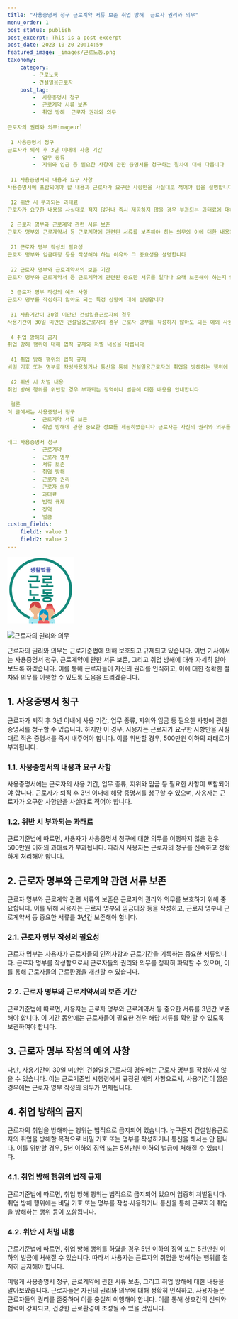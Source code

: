 ```yaml
---
title: "사용증명서 청구 근로계약 서류 보존 취업 방해  근로자 권리와 의무"
menu_order: 1
post_status: publish
post_excerpt: This is a post excerpt
post_date: 2023-10-20 20:14:59
featured_image: _images/근로노동.png
taxonomy:
    category:
        - 근로노동
        - 건설일용근로자
    post_tag:
        -  사용증명서 청구
        -  근로계약 서류 보존
        -  취업 방해  근로자 권리와 의무

근로자의 권리와 의무imageurl

 1 사용증명서 청구
근로자가 퇴직 후 3년 이내에 사용 기간
        -  업무 종류
        -  지위와 임금 등 필요한 사항에 관한 증명서를 청구하는 절차에 대해 다룹니다

 11 사용증명서의 내용과 요구 사항
사용증명서에 포함되어야 할 내용과 근로자가 요구한 사항만을 사실대로 적어야 함을 설명합니다

 12 위반 시 부과되는 과태료
근로자가 요구한 내용을 사실대로 적지 않거나 즉시 제공하지 않을 경우 부과되는 과태료에 대해 알려줍니다

 2 근로자 명부와 근로계약 관련 서류 보존
근로자 명부와 근로계약서 등 근로계약에 관련된 서류를 보존해야 하는 의무와 이에 대한 내용을 다룹니다

 21 근로자 명부 작성의 필요성
근로자 명부와 임금대장 등을 작성해야 하는 이유와 그 중요성을 설명합니다

 22 근로자 명부와 근로계약서의 보존 기간
근로자 명부와 근로계약서 등 근로계약에 관련된 중요한 서류를 얼마나 오래 보존해야 하는지 안내합니다

 3 근로자 명부 작성의 예외 사항
근로자 명부를 작성하지 않아도 되는 특정 상황에 대해 설명합니다

 31 사용기간이 30일 미만인 건설일용근로자의 경우
사용기간이 30일 미만인 건설일용근로자의 경우 근로자 명부를 작성하지 않아도 되는 예외 사항을 안내합니다

 4 취업 방해의 금지
취업 방해 행위에 대해 법적 규제와 처벌 내용을 다룹니다

 41 취업 방해 행위의 법적 규제
비밀 기호 또는 명부를 작성사용하거나 통신을 통해 건설일용근로자의 취업을 방해하는 행위에 대해 법적으로 금지되는 내용을 설명합니다

 42 위반 시 처벌 내용
취업 방해 행위를 위반할 경우 부과되는 징역이나 벌금에 대한 내용을 안내합니다

 결론
이 글에서는 사용증명서 청구
        -  근로계약 서류 보존
        -  취업 방해에 관한 중요한 정보를 제공하였습니다 근로자는 자신의 권리와 의무를 알고 이를 지키는 것이 중요합니다 정확한 서류 작성과 취업 방해 행위의 금지에 대해 인지하고 준수함으로써 근로자의 권익을 보호할 수 있습니다

태그 사용증명서 청구
        -  근로계약
        -  근로자 명부
        -  서류 보존
        -  취업 방해
        -  근로자 권리
        -  근로자 의무
        -  과태료
        -  법적 규제
        -  징역
        -  벌금
custom_fields:
    field1: value 1
    field2: value 2
---
```


![근로노동](/_images/근로노동.png)

![근로자의 권리와 의무](image_url)

근로자의 권리와 의무는 근로기준법에 의해 보호되고 규제되고 있습니다. 이번 기사에서는 사용증명서 청구, 근로계약에 관한 서류 보존, 그리고 취업 방해에 대해 자세히 알아보도록 하겠습니다. 이를 통해 근로자들이 자신의 권리를 인식하고, 이에 대한 정확한 절차와 의무를 이행할 수 있도록 도움을 드리겠습니다.

## 1. 사용증명서 청구
근로자가 퇴직 후 3년 이내에 사용 기간, 업무 종류, 지위와 임금 등 필요한 사항에 관한 증명서를 청구할 수 있습니다. 하지만 이 경우, 사용자는 근로자가 요구한 사항만을 사실대로 적은 증명서를 즉시 내주어야 합니다. 이를 위반할 경우, 500만원 이하의 과태료가 부과됩니다.

### 1.1. 사용증명서의 내용과 요구 사항
사용증명서에는 근로자의 사용 기간, 업무 종류, 지위와 임금 등 필요한 사항이 포함되어야 합니다. 근로자가 퇴직 후 3년 이내에 해당 증명서를 청구할 수 있으며, 사용자는 근로자가 요구한 사항만을 사실대로 적어야 합니다.

### 1.2. 위반 시 부과되는 과태료
근로기준법에 따르면, 사용자가 사용증명서 청구에 대한 의무를 이행하지 않을 경우 500만원 이하의 과태료가 부과됩니다. 따라서 사용자는 근로자의 청구를 신속하고 정확하게 처리해야 합니다.


## 2. 근로자 명부와 근로계약 관련 서류 보존
근로자 명부와 근로계약 관련 서류의 보존은 근로자의 권리와 의무를 보호하기 위해 중요합니다. 이를 위해 사용자는 근로자 명부와 임금대장 등을 작성하고, 근로자 명부나 근로계약서 등 중요한 서류를 3년간 보존해야 합니다.

### 2.1. 근로자 명부 작성의 필요성
근로자 명부는 사용자가 근로자들의 인적사항과 근로기간을 기록하는 중요한 서류입니다. 근로자 명부를 작성함으로써 근로자들의 권리와 의무를 정확히 파악할 수 있으며, 이를 통해 근로자들의 근로환경을 개선할 수 있습니다.

### 2.2. 근로자 명부와 근로계약서의 보존 기간
근로기준법에 따르면, 사용자는 근로자 명부와 근로계약서 등 중요한 서류를 3년간 보존해야 합니다. 이 기간 동안에는 근로자들이 필요한 경우 해당 서류를 확인할 수 있도록 보관하여야 합니다.

## 3. 근로자 명부 작성의 예외 사항
다만, 사용기간이 30일 미만인 건설일용근로자의 경우에는 근로자 명부를 작성하지 않을 수 있습니다. 이는 근로기준법 시행령에서 규정된 예외 사항으로서, 사용기간이 짧은 경우에는 근로자 명부 작성의 의무가 면제됩니다.

## 4. 취업 방해의 금지
근로자의 취업을 방해하는 행위는 법적으로 금지되어 있습니다. 누구든지 건설일용근로자의 취업을 방해할 목적으로 비밀 기호 또는 명부를 작성하거나 통신을 해서는 안 됩니다. 이를 위반할 경우, 5년 이하의 징역 또는 5천만원 이하의 벌금에 처해질 수 있습니다.

### 4.1. 취업 방해 행위의 법적 규제
근로기준법에 따르면, 취업 방해 행위는 법적으로 금지되어 있으며 엄중히 처벌됩니다. 취업 방해 행위에는 비밀 기호 또는 명부를 작성·사용하거나 통신을 통해 근로자의 취업을 방해하는 행위 등이 포함됩니다.

### 4.2. 위반 시 처벌 내용
근로기준법에 따르면, 취업 방해 행위를 하였을 경우 5년 이하의 징역 또는 5천만원 이하의 벌금에 처해질 수 있습니다. 따라서 사용자는 근로자의 취업을 방해하는 행위를 철저히 금지해야 합니다.

이렇게 사용증명서 청구, 근로계약에 관한 서류 보존, 그리고 취업 방해에 대한 내용을 알아보았습니다. 근로자들은 자신의 권리와 의무에 대해 정확히 인식하고, 사용자들은 근로자들의 권리를 존중하며 이를 충실히 이행해야 합니다. 이를 통해 상호간의 신뢰와 협력이 강화되고, 건강한 근로환경이 조성될 수 있을 것입니다.
